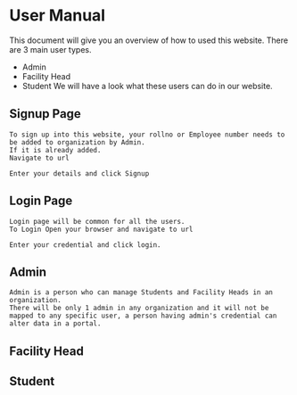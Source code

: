 # User Manual #

  This document will give you an overview of how to used this website.
  There are 3 main user types.
  * Admin
  * Facility Head
  * Student
  We will have a look what these users can do in our website.
  
  ## Signup Page ##
    To sign up into this website, your rollno or Employee number needs to be added to organization by Admin.
    If it is already added.
    Navigate to url
    
    Enter your details and click Signup
  
  ## Login Page ##
    Login page will be common for all the users.
    To Login Open your browser and navigate to url
    
    Enter your credential and click login.
  
  ## Admin ##
    Admin is a person who can manage Students and Facility Heads in an organization.
    There will be only 1 admin in any organization and it will not be mapped to any specific user, a person having admin's credential can alter data in a portal.
    
  ## Facility Head ##
  ## Student ##
